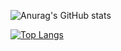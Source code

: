 ![Anurag's GitHub stats](https://github-readme-stats.vercel.app/api?username=olddriver4&show_icons=true&theme=radical)

[![Top Langs](https://github-readme-stats.vercel.app/api/top-langs/?username=olddriver4&layout=compact)](https://github.com/anuraghazra/github-readme-stats)
